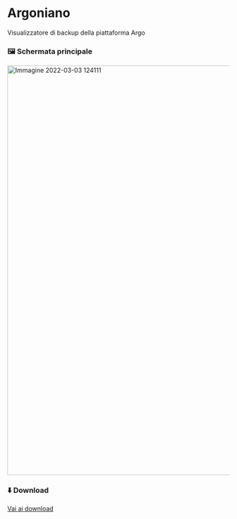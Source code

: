 # Argoniano

Visualizzatore di backup della piattaforma Argo

### 🖼️ Schermata principale
<img width="927" alt="Immagine 2022-03-03 124111" src="https://user-images.githubusercontent.com/50233545/156559436-8092b932-20bd-45cd-8109-0d032fa71863.png">

### ⬇️ Download
[Vai ai download](https://github.com/RallyTuning/Argoniano/releases)
